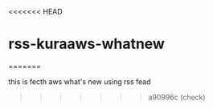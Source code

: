 <<<<<<< HEAD
# rss-kuraaws-whatnew
=======


this is fecth aws what's new using rss fead
>>>>>>> a90996c (check)
